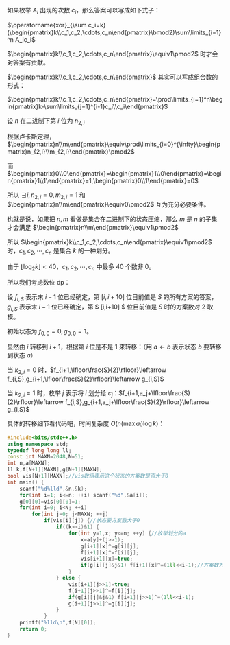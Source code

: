 如果枚举 $A_i$ 出现的次数 $c_i$，那么答案可以写成如下式子：

$\operatorname{xor}_{\sum c_i=k}(\begin{pmatrix}k\\c_1,c_2,\cdots,c_n\end{pmatrix}\bmod2)\sum\limits_{i=1}^n A_ic_i$

$\begin{pmatrix}k\\c_1,c_2,\cdots,c_n\end{pmatrix}\equiv1\pmod2$ 时才会对答案有贡献。

$\begin{pmatrix}k\\c_1,c_2,\cdots,c_n\end{pmatrix}$ 其实可以写成组合数的形式：

$\begin{pmatrix}k\\c_1,c_2,\cdots,c_n\end{pmatrix}=\prod\limits_{i=1}^n\begin{pmatrix}k-\sum\limits_{j=1}^{i-1}c_i\\c_i\end{pmatrix}$

设 $n$ 在二进制下第 $i$ 位为 $n_{2,i}$

根据卢卡斯定理，$\begin{pmatrix}n\\m\end{pmatrix}\equiv\prod\limits_{i=0}^{\infty}\begin{pmatrix}n_{2,i}\\m_{2,i}\end{pmatrix}\pmod2$

而 $\begin{pmatrix}0\\0\end{pmatrix}=\begin{pmatrix}1\\0\end{pmatrix}=\begin{pmatrix}1\\1\end{pmatrix}=1,\begin{pmatrix}0\\1\end{pmatrix}=0$

所以 $\exists i,n_{2,i}=0,m_{2,i}=1$ 和 $\begin{pmatrix}n\\m\end{pmatrix}\equiv0\pmod2$ 互为充分必要条件。

也就是说，如果把 $n,m$ 看做是集合在二进制下的状态压缩，那么 $m$ 是 $n$ 的子集才会满足 $\begin{pmatrix}n\\m\end{pmatrix}\equiv1\pmod2$

所以 $\begin{pmatrix}k\\c_1,c_2,\cdots,c_n\end{pmatrix}\equiv1\pmod2$ 时，$c_1,c_2,\cdots,c_n$ 是集合 $k$ 的一种划分。

由于 $\lfloor\log_2 k\rfloor<40$，$c_1,c_2,\cdots,c_n$ 中最多 $40$ 个数非 $0$。

所以我们考虑数位 dp：

设 $f_{i,S}$ 表示末 $i-1$ 位已经确定，第 $[i,i+10]$ 位目前值是 $S$ 的所有方案的答案，$g_{i,S}$ 表示末 $i-1$ 位已经确定，第 $ [i,i+10] $ 位目前值是 $S$ 时的方案数对 $2$ 取模。

初始状态为 $f_{0,0}=0,g_{0,0}=1$。

显然由 $i$ 转移到 $i+1$，根据第 $i$ 位是不是 $1$ 来转移：（用 $a\leftarrow b$ 表示状态 $b$ 要转移到状态 $a$）

当 $k_{2,i}=0$ 时，$f_{i+1,\lfloor\frac{S}{2}\rfloor}\leftarrow f_{i,S},g_{i+1,\lfloor\frac{S}{2}\rfloor}\leftarrow g_{i,S}$

当 $k_{2,i}=1$ 时，枚举 $j$ 表示将 $i$ 划分给 $c_j$：$f_{i+1,a_j+\lfloor\frac{S}{2}\rfloor}\leftarrow f_{i,S},g_{i+1,a_j+\lfloor\frac{S}{2}\rfloor}\leftarrow g_{i,S}$

具体的转移细节看代码吧，时间复杂度 $O(n(\max{a_i})\log k)$：

```cpp
#include<bits/stdc++.h>
using namespace std;
typedef long long ll;
const int MAXN=2048,N=51;
int n,a[MAXN];
ll k,f[N+1][MAXN],g[N+1][MAXN];
bool vis[N+1][MAXN];//vis数组表示这个状态的方案数是否大于0
int main() {
    scanf("%d%lld",&n,&k);
    for(int i=1; i<=n; ++i) scanf("%d",&a[i]);
    g[0][0]=vis[0][0]=1;
    for(int i=0; i<N; ++i)
        for(int j=0; j<MAXN; ++j)
            if(vis[i][j]) {//状态要方案数大于0
                if((k>>i)&1) {
                    for(int y=1,x; y<=n; ++y) {//枚举划分的a
                        x=a[y]+(j>>1);
                        g[i+1][x]^=g[i][j];
                        f[i+1][x]^=f[i][j];
                        vis[i+1][x]=true;
                        if(g[i][j]&j&1) f[i+1][x]^=(1ll<<i-1);//方案数为奇数且那一位为1
                    }
                } else {
                	vis[i+1][j>>1]=true;
                	f[i+1][j>>1]^=f[i][j];
                	if(g[i][j]&j&1) f[i+1][j>>1]^=(1ll<<i-1);
                	g[i+1][j>>1]^=g[i][j];
				}
            }
    printf("%lld\n",f[N][0]);
    return 0;
}
```